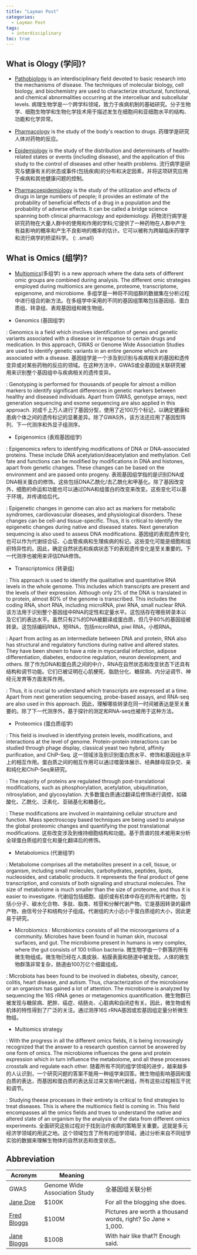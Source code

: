 ```yaml
---
title: "Layman Post"
categories:
  - Layman Post
tags:
  - interdisciplinary
toc: true
---
```


## What is Ology (学问)?

* [Pathobiology](https://www.vet.upenn.edu/research/academic-departments/pathobiology) is an interdisciplinary field devoted to basic research into the mechanisms of disease. 
The techniques of molecular biology, cell biology, and biochemistry are used to characterize structural, functional, and chemical abnormalities occurring at the intercelluar and subcellular levels.
病理生物学是一个跨学科领域，致力于疾病机制的基础研究。分子生物学、细胞生物学和生物化学技术用于描述发生在细胞间和亚细胞水平的结构、功能和化学异常。

* [Pharmacology](https://en.wikipedia.org/wiki/Pharmacology) is the study of the body's reaction to drugs.
药理学是研究人体对药物的反应。

* [Epidemiology](https://en.wikipedia.org/wiki/Epidemiology) is the study of the distribution and determinants of health-related states or events (including disease), and the application of this study to the control of diseases and other health problems.
流行病学是研究与健康有关的状态或事件(包括疾病)的分布和决定因素，并将这项研究应用于疾病和其他健康问题的控制。

* [Pharmacoepidemiology](https://en.wikipedia.org/wiki/Pharmacoepidemiology) is the study of the utilization and effects of drugs in large numbers of people; it provides an estimate of the probability of beneficial effects of a drug in a population and the probability of adverse effects. It can be called a bridge science spanning both clinical pharmacology and epidemiology.
药物流行病学是研究药物在大量人群中的使用和作用的学科;它提供了一种药物在人群中产生有益影响的概率和产生不良影响的概率的估计。它可以被称为跨越临床药理学和流行病学的桥梁科学。
{: .small}

## What is Omics (组学)?

* [Multiomics](https://www.news-medical.net/life-sciences/What-is-Multiomics.aspx)(多组学) is a new approach where the data sets of different omic groups are combined during analysis. The different omic strategies employed during multiomics are genome, proteome, transcriptome, epigenome, and microbiome. 
多组学是一种将不同组群的数据集在分析过程中进行组合的新方法。在多组学中采用的不同的基因组策略包括基因组、蛋白质组、转录组、表观基因组和微生物组。

* Genomics (基因组学)

:   Genomics is a field which involves identification of genes and genetic variants associated with a disease or in response to certain drugs and medication. In this approach, GWAS or Genome Wide Association Studies are used to identify genetic variants in an entire genome which are associated with a disease.
基因组学是一个涉及到识别与疾病相关的基因和遗传变异或对某些药物的反应的领域。在这种方法中，GWAS或全基因组关联研究被用来识别整个基因组中与疾病相关的遗传变异。

:   Genotyping is performed for thousands of people for almost a million markers to identify significant differences in genetic markers between healthy and diseased individuals. Apart from GWAS, genotype arrays, next generation sequencing and exome sequencing are also applied in this approach.
对成千上万人进行了基因分型，使用了近100万个标记，以确定健康和患病个体之间的遗传标记的显著差异。除了GWAS外，该方法还应用了基因型阵列、下一代测序和外显子组测序。

* Epigenomics (表观基因组学)

:     Epigenomics refers to identifying modifications of DNA or DNA-associated proteins. These include DNA acetylation/deacetylation and methylation. Cell fate and functions can be modified by modifications in DNA and histones, apart from genetic changes. These changes can be based on the environment and are passed onto progeny. 
表观基因组学指的是识别DNA或DNA相关蛋白的修饰。这些包括DNA乙酰化/去乙酰化和甲基化。除了基因改变外，细胞的命运和功能也可以通过DNA和组蛋白的改变来改变。这些变化可以基于环境，并传递给后代。

:   Epigenetic changes in genome can also act as markers for metabolic syndromes, cardiovascular diseases, and physiological disorders. These changes can be cell-and tissue-specific. Thus, it is critical to identify the epigenetic changes during native and diseased states. Next generation sequencing is also used to assess DNA modifications.
基因组的表观遗传变化也可以作为代谢综合征、心血管疾病和生理疾病的标记。这些变化可能是细胞和组织特异性的。因此，确定自然状态和疾病状态下的表观遗传变化是至关重要的。下一代测序也被用来评估DNA修饰。

* Transcriptomics (转录组)

:   This approach is used to identify the qualitative and quantitative RNA levels in the whole genome. This includes which transcripts are present and the levels of their expression. Although only 2% of the DNA is translated in to protein, almost 80% of the genome is transcribed. This includes the coding RNA, short RNA, including microRNA, piwi RNA, small nuclear RNA.
该方法用于识别整个基因组中RNA的定性和定量水平。这包括存在哪些转录本以及它们的表达水平。虽然只有2%的DNA被翻译成蛋白质，但几乎80%的基因组被转录。这包括编码RNA，短RNA，包括microRNA, piwi RNA，小核RNA。

:   Apart from acting as an intermediate between DNA and protein, RNA also has structural and regulatory functions during native and altered states. They have been shown to have a role in myocardial infarction, adipose differentiation, diabetes, endocrine regulation, neuron development, and others.
除了作为DNA和蛋白质之间的中介，RNA在自然状态和改变状态下还具有结构和调节功能。它们已被证明在心肌梗死、脂肪分化、糖尿病、内分泌调节、神经元发育等方面发挥作用。

:   Thus, it is crucial to understand which transcripts are expressed at a time. Apart from next generation sequencing, probe-based assays, and RNA-seq are also used in this approach.
因此，理解哪些转录在同一时间被表达是至关重要的。除了下一代测序外，基于探针的测定和RNA-seq也被用于这种方法。

* Proteomics (蛋白质组学)

:   This field is involved in identifying protein levels, modifications, and interactions at the level of genome.  Protein-protein interactions can be studied through phage display, classical yeast two hybrid, affinity purification, and ChiP-Seq.
这一领域涉及到识别蛋白质水平、修饰和基因组水平上的相互作用。蛋白质之间的相互作用可以通过噬菌体展示、经典酵母双杂交、亲和纯化和ChiP-Seq来研究。

:   The majority of proteins are regulated through post-translational modifications, such as phosphorylation, acetylation, ubiquitination, nitrosylation, and glycosylation.
大多数蛋白质通过翻译后修饰进行调控，如磷酸化、乙酰化、泛素化、亚硝基化和糖基化。

:   These modifications are involved in maintaining cellular structure and function. Mass spectroscopy based techniques are being used to analyse the global proteomic changes and quantifying the post translational modifications.
这些改变涉及到维持细胞结构和功能。基于质谱的技术被用来分析全球蛋白质组的变化和量化翻译后的修饰。

* Metabolomics (代谢组学)

:   Metabolome comprises all the metabolites present in a cell, tissue, or organism, including small molecules, carbohydrates, peptides, lipids, nucleosides, and catabolic products. It represents the final product of gene transcription, and consists of both signaling and structural molecules. The size of metabolome is much smaller than the size of proteome, and thus it is easier to investigate.
代谢组包括细胞、组织或有机体中存在的所有代谢物，包括小分子、碳水化合物、多肽、脂类、核苷和分解代谢产物。它是基因转录的最终产物，由信号分子和结构分子组成。代谢组的大小远小于蛋白质组的大小，因此更易于研究。

* Microbiomics
:   Microbiomics consists of all the microorganisms of a community. Microbes have been found in human skin, mucosal surfaces, and gut.  The microbiome present in humans is very complex, where the gut consists of 100 trillion bacteria.
微生物学由一个群落的所有微生物组成。微生物已经在人类皮肤、粘膜表面和肠道中被发现。人体的微生物群落非常复杂，肠道由100万亿个细菌组成。

:   Microbiota has been found to be involved in diabetes, obesity, cancer, colitis, heart disease, and autism. Thus, characterization of the microbiome or an organism has gained a lot of attention. The microbiome is analyzed by sequencing the 16S rRNA genes or metagenomics quantification.
微生物群已被发现与糖尿病、肥胖、癌症、结肠炎、心脏病和自闭症有关。因此，微生物或有机体的特性得到了广泛的关注。通过测序16S rRNA基因或宏基因组定量分析微生物组。

* Multiomics strategy

:   With the progress in all the different omics fields, it is being increasingly recognized that the answer to a research question cannot be answered by one form of omics. The microbiome influences the gene and protein expression which in turn influence the metabolome, and all these processes crosstalk and regulate each other.
随着所有不同的组学领域的进步，越来越多的人认识到，一个研究问题的答案不能用一种组学来回答。微生物组影响基因和蛋白质的表达，而基因和蛋白质的表达反过来又影响代谢组，所有这些过程相互干扰和调节。

:   Studying theese processes in their entirety is critical to find strategies to treat diseases. This is where the multiomics field is coming in. This field encompasses all the omics fields and trues to understand the native and altered state of an organism by the analysis of the data from different omics experiments.
全面研究这些过程对于找到治疗疾病的策略至关重要。这就是多元经济学领域的用武之地。这个领域包含了所有的组学领域，通过分析来自不同组学实验的数据来理解生物体的自然状态和改变状态。

## Abbreviation

| Acronym         | Meaning |                                                              |
| --------        | ------ | ------------------------------------------------------------ |
| GWAS            | Genome Wide Association Study     |  全基因组关联分析           |
| [Jane Doe](#)    | $100K  | For all the blogging she does.                               |
| [Fred Bloggs](#) | $100M  | Pictures are worth a thousand words, right? So Jane × 1,000. |
| [Jane Bloggs](#) | $100B  | With hair like that?! Enough said.                           |


